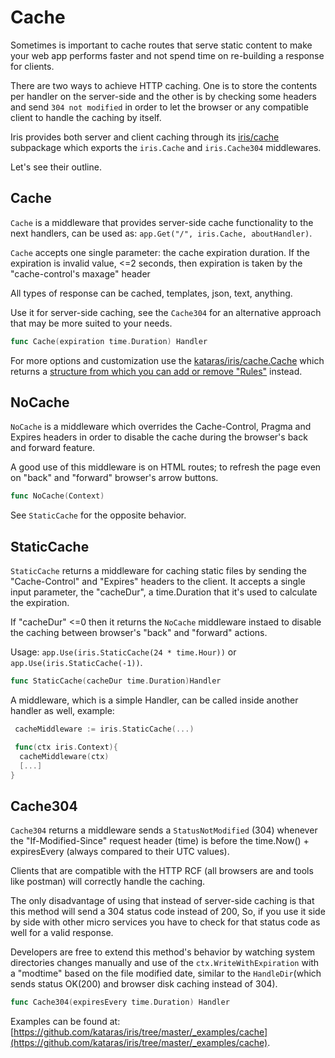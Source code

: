 # Cache

Sometimes is important to cache routes that serve static content to make your web app performs faster and not spend time on re-building a response for clients.

There are two ways to achieve HTTP caching. One is to store the contents per handler on the server-side and the other is by checking some headers and send `304 not modified` in order to let the browser or any compatible client to handle the caching by itself.

Iris provides both server and client caching through its [iris/cache](https://github.com/kataras/iris/tree/master/cache) subpackage which exports the `iris.Cache` and `iris.Cache304` middlewares.

Let's see their outline.

## Cache

`Cache` is a middleware that provides server-side cache functionality to the next handlers, can be used as: `app.Get("/", iris.Cache, aboutHandler)`.

`Cache` accepts one single parameter: the cache expiration duration. If the expiration is invalid value, &lt;=2 seconds, then expiration is taken by the "cache-control's maxage" header

All types of response can be cached, templates, json, text, anything.

Use it for server-side caching, see the `Cache304` for an alternative approach that may be more suited to your needs.

```go
func Cache(expiration time.Duration) Handler
```

For more options and customization use the [kataras/iris/cache.Cache](https://godoc.org/github.com/kataras/iris/cache#Cache) which returns a [structure from which you can add or remove "Rules"](https://godoc.org/github.com/kataras/iris/cache/client#Handler) instead.

## NoCache

`NoCache` is a middleware which overrides the Cache-Control, Pragma and Expires headers in order to disable the cache during the browser's back and forward feature.

A good use of this middleware is on HTML routes; to refresh the page even on "back" and "forward" browser's arrow buttons.

```go
func NoCache(Context)
```

See `StaticCache` for the opposite behavior.

## StaticCache

`StaticCache` returns a middleware for caching static files by sending the "Cache-Control" and "Expires" headers to the client. It accepts a single input parameter, the "cacheDur", a time.Duration that it's used to calculate the expiration.

If "cacheDur" &lt;=0 then it returns the `NoCache` middleware instaed to disable the caching between browser's "back" and "forward" actions.

Usage: `app.Use(iris.StaticCache(24 * time.Hour))` or `app.Use(iris.StaticCache(-1))`.

```go
func StaticCache(cacheDur time.Duration)Handler
```

A middleware, which is a simple Handler, can be called inside another handler as well, example:

```go
 cacheMiddleware := iris.StaticCache(...)

 func(ctx iris.Context){
  cacheMiddleware(ctx)
  [...]
}
```

## Cache304

`Cache304` returns a middleware sends a `StatusNotModified` (304) whenever the "If-Modified-Since" request header (time) is before the time.Now() + expiresEvery (always compared to their UTC values).

Clients that are compatible with the HTTP RCF (all browsers are and tools like postman) will correctly handle the caching.

The only disadvantage of using that instead of server-side caching is that this method will send a 304 status code instead of 200, So, if you use it side by side with other micro services you have to check for that status code as well for a valid response.

Developers are free to extend this method's behavior by watching system directories changes manually and use of the `ctx.WriteWithExpiration` with a "modtime" based on the file modified date, similar to the `HandleDir`(which sends status OK(200) and browser disk caching instead of 304).

```go
func Cache304(expiresEvery time.Duration) Handler
```

Examples can be found at: [https://github.com/kataras/iris/tree/master/_examples/cache](https://github.com/kataras/iris/tree/master/_examples/cache).
